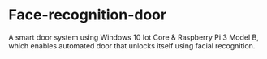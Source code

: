 # Face-recognition-door
A smart door system  using Windows 10 Iot Core &amp; Raspberry Pi 3 Model B, which enables automated door that unlocks itself using facial recognition.
